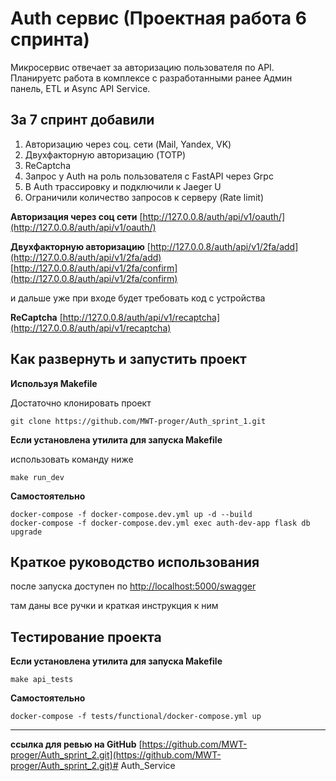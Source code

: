 #  Auth сервис (Проектная работа 6 спринта)

Микросервис отвечает за авторизацию пользователя по API. 
Планируетс работа в комплексе с разработанными ранее Админ панель, ETL и Async API Service.

## За 7 спринт добавили

1. Авторизацию через соц. сети (Mail, Yandex, VK)
2. Двухфакторную авторизацию (TOTP)
3. ReCaptcha
4. Запрос у Auth на роль пользователя с FastAPI через Grpc
5. В Auth трассировку и подключили к Jaeger U
6. Ограничили количество запросов к серверу (Rate limit)

**Авторизация через соц сети**
[http://127.0.0.8/auth/api/v1/oauth/](http://127.0.0.8/auth/api/v1/oauth/)

**Двухфакторную авторизацию**
[http://127.0.0.8/auth/api/v1/2fa/add](http://127.0.0.8/auth/api/v1/2fa/add)
[http://127.0.0.8/auth/api/v1/2fa/confirm](http://127.0.0.8/auth/api/v1/2fa/confirm)

и дальше уже при входе будет требовать код с устройства

**ReCaptcha**
[http://127.0.0.8/auth/api/v1/recaptcha](http://127.0.0.8/auth/api/v1/recaptcha)

## Как развернуть и запустить проект
**Используя Makefile**

Достаточно клонировать проект

```
git clone https://github.com/MWT-proger/Auth_sprint_1.git
```
**Если установлена утилита для запуска Makefile**

 использовать  команду ниже
```
make run_dev
```

**Самостоятельно**
```
docker-compose -f docker-compose.dev.yml up -d --build
docker-compose -f docker-compose.dev.yml exec auth-dev-app flask db upgrade
```
 
 ## Краткое руководство использования
 
 после запуска доступен по [http://localhost:5000/swagger](http://localhost:5000/swagger)
 
 там даны все ручки и краткая инструкция к ним
 
 ## Тестирование проекта
 
**Если установлена утилита для запуска Makefile**

```
make api_tests
```


**Самостоятельно**

```
docker-compose -f tests/functional/docker-compose.yml up
```

--------------------
**ссылка для ревью на GitHub**  [https://github.com/MWT-proger/Auth_sprint_2.git](https://github.com/MWT-proger/Auth_sprint_2.git)#   A u t h _ S e r v i c e  
 